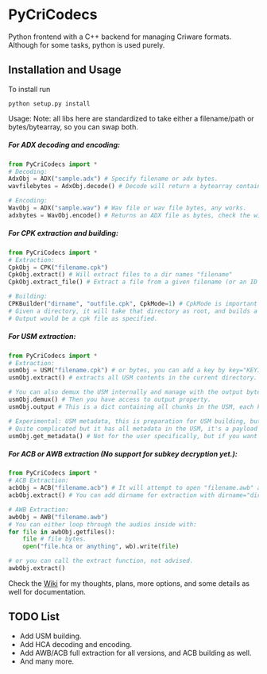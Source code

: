 # PyCriCodecs
Python frontend with a C++ backend for managing Criware formats. 
Although for some tasks, python is used purely.
## Installation and Usage
To install run
```
python setup.py install
```

Usage:
Note: all libs here are standardized to take either a filename/path or bytes/bytearray, so you can swap both.
##### For ADX decoding and encoding:
```python
from PyCriCodecs import *
# Decoding:
AdxObj = ADX("sample.adx") # Specify filename or adx bytes.
wavfilebytes = AdxObj.decode() # Decode will return a bytearray containing decoded ADX data as a wav file.

# Encoding:
WavObj = ADX("sample.wav") # Wav file or wav file bytes, any works.
adxbytes = WavObj.encode() # Returns an ADX file as bytes, check the wiki for more options.
```
##### For CPK extraction and building:
```python
from PyCriCodecs import *
# Extraction:
CpkObj = CPK("filename.cpk")
CpkObj.extract() # Will extract files to a dir names "filename"
CpkObj.extract_file() # Extract a file from a given filename (or an ID for CPKMode 0)

# Building:
CPKBuilder("dirname", "outfile.cpk", CpkMode=1) # CpkMode is important sometimes, get your target mode by extracting a sample table. 
# Given a directory, it will take that directory as root, and builds a CPK for the directories and files inside.
# Output would be a cpk file as specified.
```
##### For USM extraction:
```python
from PyCriCodecs import *
# Extraction:
usmObj = USM("filename.cpk") # or bytes, you can add a key by key="KEYINHEXGOESHERE" must be padded to 8 characters with 0's if not.
usmObj.extract() # extracts all USM contents in the current directory. You can add a directory with extract(dirname = "Example")

# You can also demux the USM internally and manage with the output bytes all you want.
usmObj.demux() # Then you have access to output property.
usmObj.output # This is a dict containing all chunks in the USM, each key has a value of a list with bytearrays.

# Experimental: USM metadata, this is preparation for USM building, but it returns a dict of dicts, of list which has dicts...
# Quite complicated but it has all metadata in the USM, it's a payload basically based off Donmai's WannaCri, same with UTF chunks, but that is made and done.
usmObj.get_metadata() # Not for the user specifically, but if you want to look at the info inside, this is one way. 
```
##### For ACB or AWB extraction (No support for subkey decryption yet.):
```python
from PyCriCodecs import *
# ACB Extraction:
acbObj = ACB("filename.acb") # It will attempt to open "filename.awb" as well if there are no sub-banks in the ACB.
acbObj.extract() # You can add dirname for extraction with dirname="dirname".

# AWB Extraction:
awbObj = AWB("filename.awb")
# You can either loop through the audios inside with:
for file in awbObj.getfiles():
    file # file bytes.
    open("file.hca or anything", wb).write(file)

# or you can call the extract function, not advised.
awbObj.extract()
```

Check the [Wiki](https://github.com/LittleChungi/PyCriCodecs/wiki/Docs-and-Thoughts) for my thoughts, plans, more options, and some details as well for documentation.

## TODO List
- Add USM building.
- Add HCA decoding and encoding.
- Add AWB/ACB full extraction for all versions, and ACB building as well.
- And many more.
